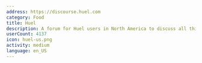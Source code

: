 ```yaml
---
address: https://discourse.huel.com
category: Food
title: Huel
description: A forum for Huel users in North America to discuss all things Huel!
userCount: 4137
icon: huel-us.png
activity: medium
language: en_US
---
```

